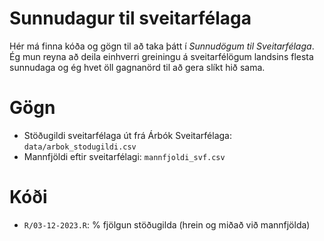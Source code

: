 
# Sunnudagur til sveitarfélaga

<!-- badges: start -->
<!-- badges: end -->

Hér má finna kóða og gögn til að taka þátt í *Sunnudögum til Sveitarfélaga*. Ég mun reyna að deila einhverri greiningu á sveitarfélögum landsins flesta sunnudaga og ég hvet öll gagnanörd til að gera slíkt hið sama.

# Gögn

* Stöðugildi sveitarfélaga út frá Árbók Sveitarfélaga: `data/arbok_stodugildi.csv`
* Mannfjöldi eftir sveitarfélagi: `mannfjoldi_svf.csv`

# Kóði

* `R/03-12-2023.R`: % fjölgun stöðugilda (hrein og miðað við mannfjölda)

